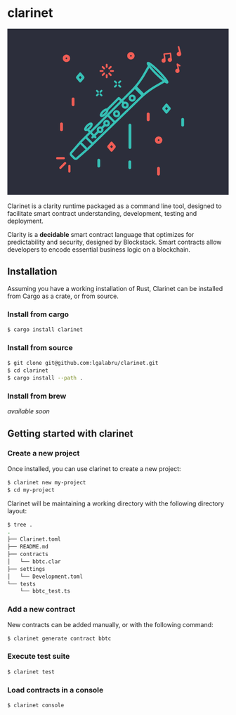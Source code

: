 # clarinet

![screenshot](docs/images/clarinet.png)

Clarinet is a clarity runtime packaged as a command line tool, designed to facilitate smart contract understanding, development, testing and deployment. 

Clarity is a **decidable** smart contract language that optimizes for predictability and security, designed by Blockstack. Smart contracts allow developers to encode essential business logic on a blockchain. 


## Installation

Assuming you have a working installation of Rust, Clarinet can be installed from Cargo as a crate, or from source.

### Install from cargo

```bash
$ cargo install clarinet
```

### Install from source

```bash
$ git clone git@github.com:lgalabru/clarinet.git
$ cd clarinet
$ cargo install --path .
```

### Install from brew

*available soon*

## Getting started with clarinet

### Create a new project

Once installed, you can use clarinet to create a new project:

```bash
$ clarinet new my-project
$ cd my-project
```

Clarinet will be maintaining a working directory with the following directory layout:

```bash
$ tree .
.
├── Clarinet.toml
├── README.md
├── contracts
│   └── bbtc.clar
├── settings
│   └── Development.toml
└── tests
    └── bbtc_test.ts
```

### Add a new contract

New contracts can be added manually, or with the following command:

```bash
$ clarinet generate contract bbtc
```

### Execute test suite

```bash
$ clarinet test
```

### Load contracts in a console

```bash
$ clarinet console
```